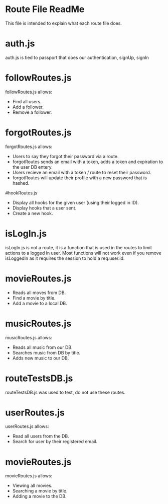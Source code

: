# Route File ReadMe

This file is intended to explain what each route file does.


# auth.js

auth.js is tied to passport that does our authentication, signUp, signIn

# followRoutes.js

followRoutes.js allows:

- Find all users.
- Add a follower.
- Remove a follower.

# forgotRoutes.js

forgotRoutes.js allows: 

-  Users to say they forgot their password via a route.
-  forgotRoutes sends an email with a token, adds a token and expiration to the user DB entery.
-  Users recieve an email with a token / route to reset their password.
-  forgotRoutes will update their profile with a new password that is hashed.

#hookRoutes.js

- Display all hooks for the given user (using their logged in ID).
- Display hooks that a user sent.
- Create a new hook.

# isLogIn.js

isLogIn.js is not a route, it is a function that is used in the routes to limit actions to a logged in user.  Most functions will not work even if you remove isLoggedIn as it requires the session to hold a req.user.id.

# movieRoutes.js

- Reads all moves from DB.
- Find a movie by title.
- Add a movie to a local DB.

# musicRoutes.js

musicRoutes.js allows:

- Reads all music from our DB.
- Searches music from DB by title.
- Adds new music to our DB.

# routeTestsDB.js

routeTestsDB.js was used to test, do not use these routes.

# userRoutes.js

userRoutes.js allows:

- Read all users from the DB.
- Search for user by their registered email.

# movieRoutes.js

movieRoutes.js allows:

- Viewing all movies.
- Searching a movie by title.
- Adding a movie to the DB.


